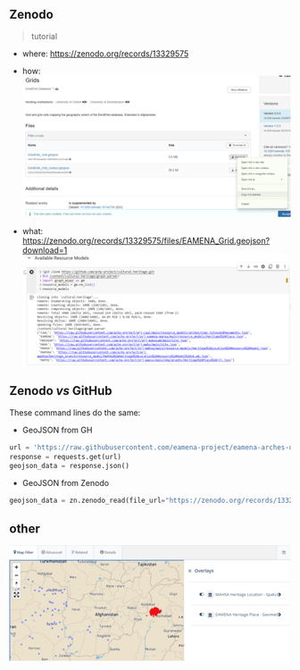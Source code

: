## Zenodo
> tutorial

- where: https://zenodo.org/records/13329575

- how: ![EAMENA-zenodo-GS](EAMENA-zenodo-GS.png)

- what: https://zenodo.org/records/13329575/files/EAMENA_Grid.geojson?download=1
![alt text](image-1.png)

## Zenodo *vs* GitHub

These command lines do the same: 

* GeoJSON from GH
```py
url = 'https://raw.githubusercontent.com/eamena-project/eamena-arches-dev/main/dbs/database.eamena/data/reference_data/grids/EAMENA_Grid_contour.geojson'
response = requests.get(url)
geojson_data = response.json()
```

* GeoJSON from Zenodo
```py
geojson_data = zn.zenodo_read(file_url="https://zenodo.org/records/13329575/files/EAMENA_Grid_contour.geojson?download=1")
```

## other

![alt text](image-2.png)


